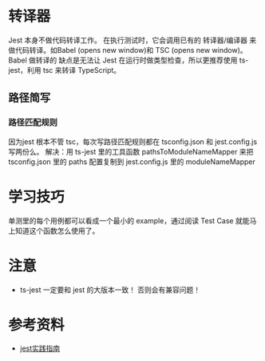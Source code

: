 # 转译器
Jest 本身不做代码转译工作。 在执行测试时，它会调用已有的 转译器/编译器 来做代码转译。如Babel (opens new window)和 TSC (opens new window)。Babel 做转译的 缺点是无法让 Jest 在运行时做类型检查，所以更推荐使用 ts-jest，利用 tsc 来转译 TypeScript。
## 路径简写
### 路径匹配规则
因为jest 根本不管 tsc，每次写路径匹配规则都在 tsconfig.json 和 jest.config.js 写两份么。
解决：用 ts-jest 里的工具函数 pathsToModuleNameMapper 来把 tsconfig.json 里的 paths 配置复制到 jest.config.js 里的 moduleNameMapper
# 学习技巧
单测里的每个用例都可以看成一个最小的 example，通过阅读 Test Case 就能马上知道这个函数怎么使用了。
# 注意
- ts-jest 一定要和 jest 的大版本一致！ 否则会有兼容问题！ 
# 参考资料
- [jest实践指南](https://github.yanhaixiang.com/jest-tutorial/intro/why-test/#%E7%94%A8%E4%BE%8B%E5%8D%B3%E4%BE%8B%E5%AD%90)